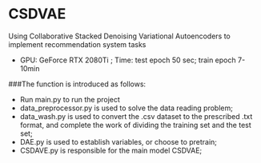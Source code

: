 # CSDVAE
Using Collaborative Stacked Denoising Variational Autoencoders to implement recommendation system tasks
* GPU: GeForce RTX 2080Ti ; Time: test epoch 50 sec; train epoch 7-10min<br>

###The function is introduced as follows:<br>
* Run main.py to run the project<br>
* data_preprocessor.py is used to solve the data reading problem;
* data_wash.py is used to convert the .csv dataset to the prescribed .txt format, and complete the work of dividing the training set and the test set;
* DAE.py is used to establish variables, or choose to pretrain;
* CSDAVE.py is responsible for the main model CSDVAE;

